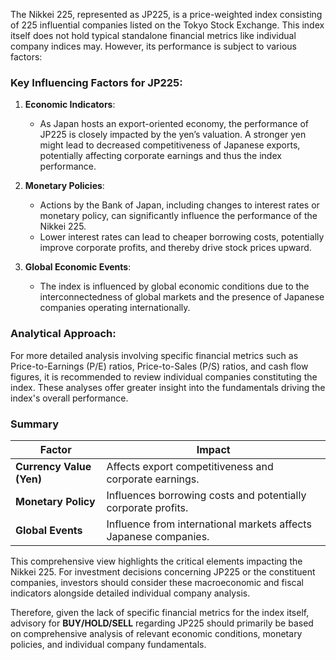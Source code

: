 The Nikkei 225, represented as JP225, is a price-weighted index consisting of 225 influential companies listed on the Tokyo Stock Exchange. This index itself does not hold typical standalone financial metrics like individual company indices may. However, its performance is subject to various factors:

### Key Influencing Factors for JP225:

1. **Economic Indicators**: 
   - As Japan hosts an export-oriented economy, the performance of JP225 is closely impacted by the yen’s valuation. A stronger yen might lead to decreased competitiveness of Japanese exports, potentially affecting corporate earnings and thus the index performance.

2. **Monetary Policies**: 
   - Actions by the Bank of Japan, including changes to interest rates or monetary policy, can significantly influence the performance of the Nikkei 225. 
   - Lower interest rates can lead to cheaper borrowing costs, potentially improve corporate profits, and thereby drive stock prices upward.

3. **Global Economic Events**: 
   - The index is influenced by global economic conditions due to the interconnectedness of global markets and the presence of Japanese companies operating internationally.

### Analytical Approach:

For more detailed analysis involving specific financial metrics such as Price-to-Earnings (P/E) ratios, Price-to-Sales (P/S) ratios, and cash flow figures, it is recommended to review individual companies constituting the index. These analyses offer greater insight into the fundamentals driving the index's overall performance.

### Summary

| Factor                         | Impact                                 |
|-------------------------------|----------------------------------------|
| **Currency Value (Yen)**      | Affects export competitiveness and corporate earnings. |
| **Monetary Policy**           | Influences borrowing costs and potentially corporate profits. |
| **Global Events**             | Influence from international markets affects Japanese companies. |

This comprehensive view highlights the critical elements impacting the Nikkei 225. For investment decisions concerning JP225 or the constituent companies, investors should consider these macroeconomic and fiscal indicators alongside detailed individual company analysis.

Therefore, given the lack of specific financial metrics for the index itself, advisory for **BUY/HOLD/SELL** regarding JP225 should primarily be based on comprehensive analysis of relevant economic conditions, monetary policies, and individual company fundamentals.